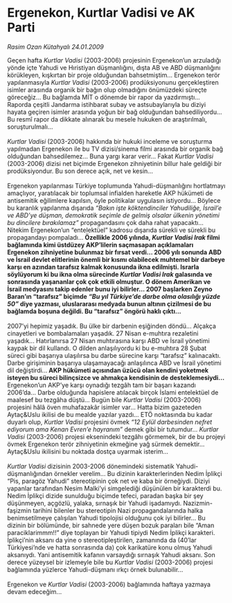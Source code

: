 # Ergenekon, Kurtlar Vadisi ve AK Parti

*Rasim Ozan Kütahyalı 24.01.2009*

<div class="taraf_structure_2col_1zq">
<div class="margen_n">



 <p>Geçen hafta <i>Kurtlar Vadisi</i> (2003-2006) projesinin Ergenekon’un arzuladığı yönde içte Yahudi ve Hıristiyan düşmanlığını, dışta AB ve ABD düşmanlığını körükleyen, kışkırtan bir proje olduğundan bahsetmiştim... Ergenekon terör yapılanmasıyla <i>Kurtlar Vadisi</i> (2003-2006) prodüksiyonunu gerçekleştiren isimler arasında organik bir bağın olup olmadığını önümüzdeki süreçte göreceğiz... Bu bağlamda MİT o dönemde bir rapor da yazdırmıştı... Raporda çeşitli Jandarma istihbarat subay ve astsubaylarıyla bu diziyi hayata geçiren isimler arasında yoğun bir bağ olduğundan bahsediliyordu... Bu resmî rapor da dikkate alınarak bu mesele hukuken de araştırılmalı, soruşturulmalı...<i> <br/><br/>Kurtlar Vadisi</i> (2003-2006) hakkında bir hukuki inceleme ve soruşturma yapılmadan Ergenekon ile bu TV dizisi/sinema filmi arasında bir organik bağ olduğundan bahsedilemez... Buna yargı karar verir... Fakat <i>Kurtlar Vadisi</i> (2003-2006) dizisi net biçimde Ergenekon zihniyetinin billur hale geldiği bir prodüksiyondur. Bu son derece açık, net ve kesin... <br/><br/>Ergenekon yapılanması Türkiye toplumunda Yahudi-düşmanlığını hortlatmayı amaçlıyor, yaratılacak bir toplumsal infialden hareketle AKP hükümeti de antisemitik eğilimlere kapılsın, öyle politikalar uygulasın istiyordu... Böylece bu karanlık yapılanma dışarıda <i>“Bakın işte köktendinciler Yahudiliğe, İsrail’e ve ABD’ye düşman, demokratik seçimle de gelmiş olsalar ülkenin yönetimi bu dincilere bırakılamaz”</i> propagandasını çok daha rahat yapacaktı... Nitekim Ergenekon’un “entelektüel” kadrosu dışarıda sürekli ve sürekli bu propagandayı pompaladı...<b> Özellikle 2006 yılında,<i> Kurtlar Vadisi Irak</i> filmi bağlamında kimi üstdüzey AKP’lilerin saçmasapan açıklamaları Ergenekon zihniyetine bulunmaz bir fırsat verdi... 2006 yılı sonunda ABD ve İsrail devlet elitlerinin önemli bir kısmı olabilecek muhtemel bir darbeye karşı en azından tarafsız kalmak konusunda ikna edilmişti. Israrla söylüyorum ki bu ikna olma sürecinde <i>Kurtlar Vadisi Irak</i> galasında ve sonrasında yaşananlar çok çok etkili olmuştur. O dönem Amerikan ve İsrail medyasını takip edenler bunu iyi bilirler... 2007 başlarken Zeyno Baran’ın “tarafsız” biçimde <i>“Bu yıl Türkiye’de darbe olma olasılığı yüzde 50”</i> diye yazması, uluslararası medyada bunun altının çizilmesi de bu bağlamda boşuna değildi. Bu “tarafsız” öngörü haklı çıktı...</b> <br/><br/>2007’yi hepimiz yaşadık. Bu ülke bir darbenin eşiğinden döndü... Alçakça cinayetleri ve bombalamaları yaşadık. 27 Nisan e-muhtıra rezaletini yaşadık... Hatırlanırsa 27 Nisan muhtırasına karşı ABD ve İsrail yönetimi kaypak bir dil kullandı. O dilden anlaşılıyordu ki bu e-muhtıra 28 Şubat süreci gibi başarıya ulaşılırsa bu darbe sürecine karşı “tarafsız” kalınacaktı. Darbe girişiminin başarıya ulaşamayacağı anlaşılınca ABD ve İsrail yönetimi dil değiştirdi...<b> AKP hükümeti açısından üzücü olan kendini yoketmek isteyen bu süreci bilinçsizce ve ahmakça kendisinin de desteklemesiydi...</b> Ergenekon’un AKP’ye karşı oynadığı tezgâh tam bir başarı kazandı 2006’da... Darbe olduğunda hapislere atılacak birçok İslami entelektüel de maalesef bu tezgâha düştü... Bugün bile <i>Kurtlar Vadisi</i> (2003-2006) projesini hâlâ öven muhafazakâr isimler var... Hatta bizim gazeteden Aytaç&amp;Uslu ikilisi de bu mealde yazılar yazdı... ETÖ noktasında bu kadar duyarlı olup, <i>Kurtlar Vadisi</i> projesini övmek <i>“12 Eylül darbesinden nefret ediyorum ama Kenan Evren’e hayranım”</i> demek gibi bir tutumdur... <i>Kurtlar Vadisi</i> (2003-2006) projesi eksenindeki tezgâhı görmemek, bir de bu projeyi övmek Ergenekon terör zihniyetinin ekmeğine yağ sürmek demektir... Aytaç&amp;Uslu ikilisini bu noktada dostça uyarmak isterim...<i> <br/><br/>Kurtlar Vadisi</i> dizisinin 2003-2006 dönemindeki sistematik Yahudi-düşmanlığından örnekler verelim... Bu dizinin karakterlerinden Nedim İplikçi “Pis, paragöz Yahudi” stereotipinin çok net ve kaba bir örneğiydi. Diziyi yapanlar tarafından Nesim Malki’yi simgelediği düşünülen bir karakterdi bu. Nedim İplikçi dizide sunulduğu biçimde tefeci, paradan başka bir şey düşünmeyen, açgözlü, yalaka, sırnaşık bir Yahudi işadamıydı. Nazizmin-faşizmin tarihini bilenler bu stereotipin Nazi propagandalarında halka benimsetilmeye çalışılan Yahudi tipolojisi olduğunu çok iyi bilirler... Bu dizinin bir bölümünde, bir sahnede yere düşen bozuk paraları bile “Aman paraciklarimmm!!” diye toplayan bir Yahudi tipiydi Nedim İplikçi karakteri. İplikçi’nin aksanı da yine o stereotipleştirilen, zamanında da (40’lar Türkiyesi’nde ve hatta sonrasında da) çok karikatüre konu olmuş Yahudi aksanıydı. Yani antisemitik kafanın varsaydığı sırnaşık Yahudi aksanı. Son derece yüzeysel bir izlemeyle bile bu <i>Kurtlar Vadisi</i> (2003-2006) projesi bağlamında yüzlerce Yahudi-düşmanı ırkçı örnek bulunabilir... <br/><br/>Ergenekon ve <i>Kurtlar Vadisi</i> (2003-2006) bağlamında haftaya yazmaya devam edeceğim...</p>
<br/>
<br/>
<br/>



<br/>


<div id="taraf_not">
</div>

</div>


</div>
